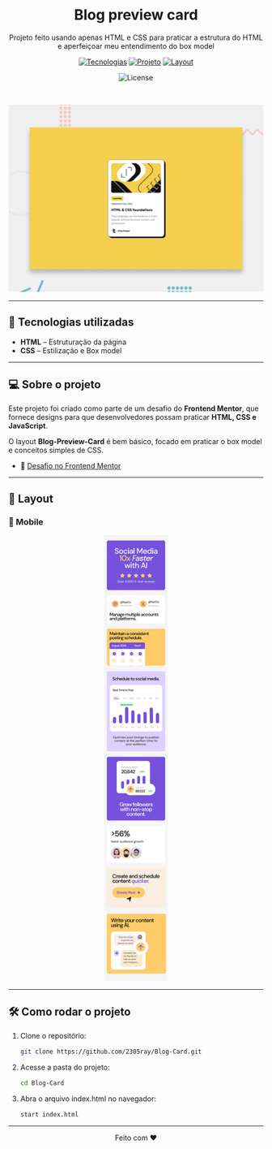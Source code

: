 <h1 align="center"> Blog preview card </h1>

<p align="center">
Projeto feito usando apenas HTML e CSS para praticar a estrutura do HTML e aperfeiçoar meu entendimento do box model<br/>
</p>

<div align="center">
  
[![Tecnologias](https://img.shields.io/badge/Tecnologias-purple?style=for-the-badge)](#-tecnologias)
[![Projeto](https://img.shields.io/badge/Projeto-blue?style=for-the-badge)](#-projeto)
[![Layout](https://img.shields.io/badge/Layout-red?style=for-the-badge)](#-layout)

</div>

<p align="center">
  <img alt="License" src="https://img.shields.io/static/v1?label=license&message=MIT&color=49AA26&labelColor=000000">
</p>

<br>

![Design preview for the Blog preview card coding challenge](./preview.jpg)

---

## 🚀 Tecnologias utilizadas  

- **HTML** – Estruturação da página  
- **CSS** – Estilização e Box model  

---

## 💻 Sobre o projeto  

Este projeto foi criado como parte de um desafio do **Frontend Mentor**, que fornece designs para que desenvolvedores possam praticar **HTML, CSS e JavaScript**.  

O layout **Blog-Preview-Card** é bem básico, focado em praticar o box model e conceitos simples de CSS.

- 🔗 [Desafio no Frontend Mentor](https://www.frontendmentor.io/challenges/blog-preview-card-ckPaj01IcS)

---

## 🔖 Layout  

### 📱 Mobile  
<p align="center">
  <img alt="bento-grid" src="https://github.com/2305ray/Bento-Grid/blob/main/assets/images/bento-grid-mobile.jpg" width="25%">
</p>

---

## 🛠 Como rodar o projeto

1. Clone o repositório:
   ```bash
   git clone https://github.com/2305ray/Blog-Card.git
   ```
2. Acesse a pasta do projeto:
   ```bash
   cd Blog-Card
   ```
3. Abra o arquivo index.html no navegador:
   ```bash
   start index.html
   ```
---

<p align="center"> Feito com ♥ </p>

